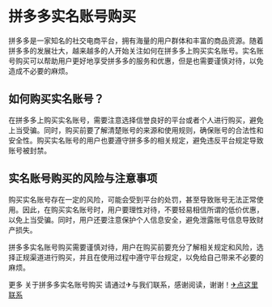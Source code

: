# 拼多多实名账号购买

拼多多是一家知名的社交电商平台，拥有海量的用户群体和丰富的商品资源。随着拼多多的发展壮大，越来越多的人开始关注如何在拼多多上购买实名账号。实名账号购买可以帮助用户更好地享受拼多多的服务和优惠，但是也需要谨慎对待，以免造成不必要的麻烦。

## 如何购买实名账号？

在拼多多上购买实名账号，需要注意选择信誉良好的平台或者个人进行购买，避免上当受骗。同时，购买前要了解清楚账号的来源和使用规则，确保账号的合法性和安全性。购买实名账号的用户也要遵守拼多多的相关规定，避免违反平台规定导致账号被封禁。

## 实名账号购买的风险与注意事项

购买实名账号存在一定的风险，可能会受到平台的处罚，甚至导致账号无法正常使用。因此，在购买实名账号时，用户要理性对待，不要轻易相信所谓的低价优惠，以免上当受骗。同时，用户还要注意保护个人信息安全，避免泄露账号信息导致财产损失。

拼多多实名账号购买需要谨慎对待，用户在购买前要充分了解相关规定和风险，选择正规渠道进行购买，并且在使用过程中遵守平台规定，以免给自己带来不必要的麻烦。

更多 关于拼多多实名账号购买 请通过✈与我们联系，感谢阅读，谢谢！[✈点这里联系](https://add.k02.cc)
